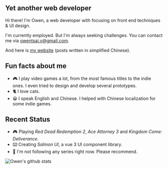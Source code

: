 ## Yet another web developer

Hi there! I'm Owen, a web developer with focusing on front end techniques & UI design.

I'm currently employed. But I'm always seeking challenges.
You can contact me via [owentsai.v@gmail.com](mailto://owentsai.v@gmail.com).

And here is [my website](https://mmcai.top/) (posts written in simplified Chinese).

## Fun facts about me

- :video_game: I play video games a lot, from the most famous titles to the indie ones. I even tried to design and develop several prototypes.
- :cat2: I love cats.
- :grinning: I speak English and Chinese. I helped with Chinese localization for some indie games.

## Recent Status

- :video_game: Playing *Red Dead Redemption 2*, *Ace Attorney 3* and *Kingdom Come: Deliverance*.
- :keyboard: Creating *Salmon UI*, a vue 3 UI component library.
- :movie_camera: I'm not following any series right now. Please recommend.

<img src="https://github-readme-stats.vercel.app/api?username=Owen-Tsai" alt="Owen's github stats" />
